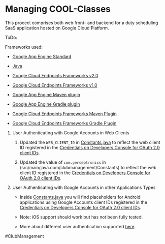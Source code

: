 # Managing COOL-Classes

This procect comprises both web front- and backend for a duty scheduling SaaS application hosted on Google Cloud Platform.

ToDo: 

Frameworks used:

- [Google App Engine Standard][1]

- [Java][2]

- [Google Cloud Endpoints Frameworks v2.0][8]
- [Google Cloud Endpoints Frameworks v1.0][3]

- [Google App Engine Maven plugin][14]
- [Google App Engine Gradle plugin][15]

- [Google Cloud Endpoints Frameworks Maven Plugin][10]
- [Google Cloud Endpoints Frameworks Gradle Plugin][11]

1. User Authenticating with Google Accounts in Web Clients

    1. Updated the `WEB_CLIENT_ID` in [Constants.java](src/main/webapp/js/app.js)
      to reflect the web client ID registered in the
      [Credentials on Developers Console for OAuth 2.0 client IDs][6].

    1. Updated the value of `com.perceptronics` in
       (src/main/java.com/clubmanagement/Constants) to reflect the web client ID registered in the
       [Credentials on Developers Console for OAuth 2.0 client IDs][6].

1. User Authenticating with Google Accounts in other Applications
   Types

    - Inside [Constants.java](src/main/java/com/clubmanagement/Constants.java)
      you will find placeholders for Android applications using Google Accounts
      client IDs registered in the
      [Credentials on Developers Console for OAuth 2.0 client IDs][6].

    - Note: iOS support should work but has not been fully tested.

    - More about different user authentication supported [here][12].


[1]: https://cloud.google.com/appengine/docs/java/
[2]: http://java.com/en/
[3]: https://cloud.google.com/endpoints/docs/frameworks/legacy/v1/java
[4]: https://cloud.google.com/appengine/docs/java/tools/maven
[5]: http://localhost:8080/
[6]: https://console.developers.google.com/project/_/apiui/credential
[7]: https://cloud.google.com/endpoints/docs/frameworks/legacy/v1/java/migrating
[8]: https://cloud.google.com/endpoints/docs/frameworks/java/about-cloud-endpoints-frameworks
[9]: https://cloud.google.com/endpoints/docs/frameworks/java/quickstart-frameworks-java
[10]: https://github.com/GoogleCloudPlatform/endpoints-framework-maven-plugin
[11]: https://github.com/GoogleCloudPlatform/endpoints-framework-gradle-plugin
[12]: https://cloud.google.com/endpoints/docs/authenticating-users-frameworks
[13]: http://localhost:8080/_ah/api/explorer
[14]: https://github.com/GoogleCloudPlatform/app-maven-plugin
[15]: https://github.com/GoogleCloudPlatform/app-gradle-plugin

#ClubManagement
